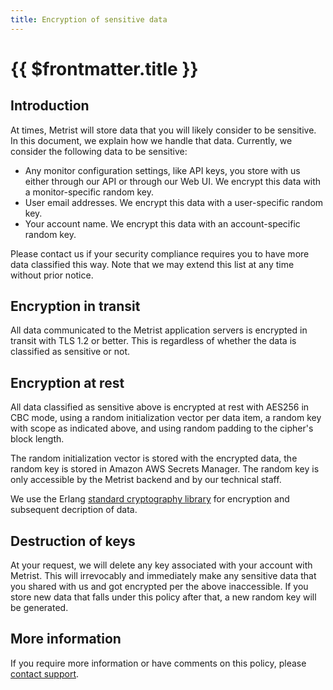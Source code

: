 ```yaml
---
title: Encryption of sensitive data
---
```


# {{ $frontmatter.title }}

## Introduction

At times, Metrist will store data that you will likely consider to be sensitive. In this document,
we explain how we handle that data. Currently, we consider the following data to be sensitive:

* Any monitor configuration settings, like API keys, you store with us either through our API or through our Web UI. We encrypt
  this data with a monitor-specific random key.
* User email addresses. We encrypt this data with a user-specific random key.
* Your account name. We encrypt this data with an account-specific random key.

Please contact us if your security compliance requires you to have more data classified this way. Note that we may extend this
list at any time without prior notice.

## Encryption in transit

All data communicated to the Metrist application servers is encrypted in transit with TLS 1.2 or better. This is regardless
of whether the data is classified as sensitive or not.

## Encryption at rest

All data classified as sensitive above is encrypted at rest with AES256 in CBC mode, using a random initialization
vector per data item, a random key with scope as indicated above, and using random padding to the cipher's block length.

The random initialization vector is stored with the encrypted data, the random key is stored in Amazon AWS Secrets Manager. The
random key is only accessible by the Metrist backend and by our technical staff.

We use the Erlang [standard cryptography library](https://www.erlang.org/doc/man/crypto.html) for encryption and subsequent decription
of data.

## Destruction of keys

At your request, we will delete any key associated with your account with Metrist. This will irrevocably
and immediately make any sensitive data that you shared with us and got encrypted per the above inaccessible. If you
store new data that falls under this policy after that, a new random key will be generated.

## More information

If you require more information or have comments on this policy, please [contact support](mailto:support@metrist.io).
